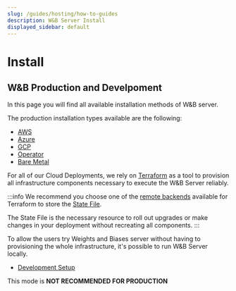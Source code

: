 ```yaml
---
slug: /guides/hosting/how-to-guides
description: W&B Server Install
displayed_sidebar: default
---
```


# Install

## W&B Production and Develpoment

In this page you will find all available installation methods of W&B server.

The production installation types available are the following:

- [AWS](./aws-tf.md)
- [Azure](./azure-tf.md)
- [GCP](./gcp-tf.md)
- [Operator](./operator.md)
- [Bare Metal](./bare-metal.md)

For all of our Cloud Deployments, we rely on [Terraform](https://developer.hashicorp.com/terraform/intro) as a tool to provision all infrastructure components necessary to execute the W&B Server reliably.

:::info
We recommend you choose one of the [remote backends](https://developer.hashicorp.com/terraform/language/settings/backends/configuration) available for Terraform to store the [State File](https://developer.hashicorp.com/terraform/language/state).

The State File is the necessary resource to roll out upgrades or make changes in your deployment without recreating all components.
:::

To allow the users try Weights and Biases server without having to provisioning the whole infrastructure, it's possible to run W&B Server locally.

- [Development Setup](./basic-setup.md)

This mode is **NOT RECOMMENDED FOR PRODUCTION**

<!-- # Upgrade

- Upgrade W&B Server  -->
